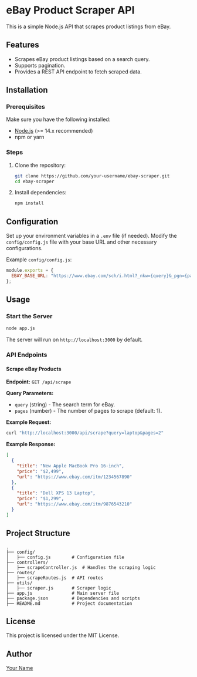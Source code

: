 # eBay Product Scraper API

This is a simple Node.js API that scrapes product listings from eBay.

## Features

- Scrapes eBay product listings based on a search query.
- Supports pagination.
- Provides a REST API endpoint to fetch scraped data.

## Installation

### Prerequisites

Make sure you have the following installed:

- [Node.js](https://nodejs.org/) (>= 14.x recommended)
- npm or yarn

### Steps

1. Clone the repository:
   ```sh
   git clone https://github.com/your-username/ebay-scraper.git
   cd ebay-scraper
   ```
2. Install dependencies:
   ```sh
   npm install
   ```

## Configuration

Set up your environment variables in a `.env` file (if needed). Modify the `config/config.js` file with your base URL and other necessary configurations.

Example `config/config.js`:

```js
module.exports = {
  EBAY_BASE_URL: "https://www.ebay.com/sch/i.html?_nkw={query}&_pgn={page}",
};
```

## Usage

### Start the Server

```sh
node app.js
```

The server will run on `http://localhost:3000` by default.

### API Endpoints

#### Scrape eBay Products

**Endpoint:** `GET /api/scrape`

**Query Parameters:**

- `query` (string) - The search term for eBay.
- `pages` (number) - The number of pages to scrape (default: 1).

**Example Request:**

```sh
curl "http://localhost:3000/api/scrape?query=laptop&pages=2"
```

**Example Response:**

```json
[
  {
    "title": "New Apple MacBook Pro 16-inch",
    "price": "$2,499",
    "url": "https://www.ebay.com/itm/1234567890"
  },
  {
    "title": "Dell XPS 13 Laptop",
    "price": "$1,299",
    "url": "https://www.ebay.com/itm/9876543210"
  }
]
```

## Project Structure

```
.
├── config/
│   ├── config.js        # Configuration file
├── controllers/
│   ├── scrapeController.js  # Handles the scraping logic
├── routes/
│   ├── scrapeRoutes.js  # API routes
├── utils/
│   ├── scraper.js       # Scraper logic
├── app.js               # Main server file
├── package.json         # Dependencies and scripts
├── README.md            # Project documentation
```

## License

This project is licensed under the MIT License.

## Author

[Your Name](https://github.com/your-username)
